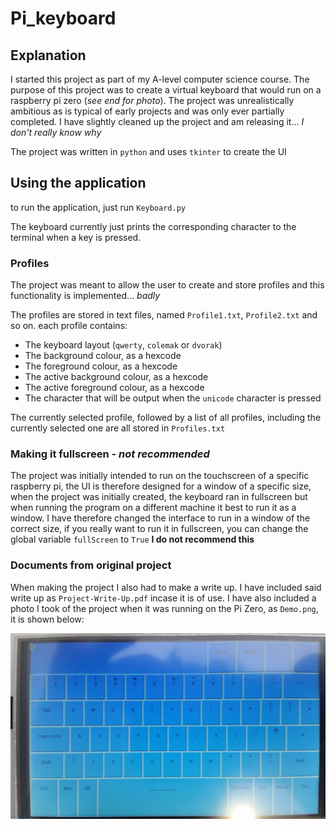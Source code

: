 # Pi_keyboard

## Explanation

I started this project as part of my A-level computer science course. The purpose of this project was to create a virtual keyboard that would run on a raspberry pi zero (*see end for photo*). The project was unrealistically ambitious as is typical of early projects and was only ever partially completed. I have slightly cleaned up the project and am releasing  it... *I don't really know why*

The project was written in `python` and uses `tkinter` to create the UI

## Using the application

to run the application, just run `Keyboard.py`

The keyboard currently just prints the corresponding character to the terminal when a key is pressed.

### Profiles

The project was meant to allow the user to create and store profiles and this functionality is implemented... *badly*

The profiles are stored in text files, named `Profile1.txt`, `Profile2.txt` and so on. each profile contains:

* The keyboard layout (`qwerty`, `colemak` or `dvorak`)
* The background colour, as a hexcode
* The foreground colour, as a hexcode
* The active background colour, as a hexcode
* The active foreground colour, as a hexcode
* The character that will be output when the `unicode` character is pressed

The currently selected profile, followed by a list of all profiles, including the currently selected one are all stored in `Profiles.txt`

### Making it fullscreen - *not recommended*

The project was initially intended to run on the touchscreen of a specific raspberry pi, the UI is therefore designed for a window of a specific size, when the project was initially created, the keyboard ran in fullscreen but when running the program on a different machine it best to run it as a window. I have therefore changed the interface to run in a window of the correct size, if you really want to run it in fullscreen, you can change the global variable `fullScreen` to `True` **I do not recommend this**

### Documents from original project

When making the project I also had to make a write up. I have included said write up as `Project-Write-Up.pdf` incase it is of use. I have also included a photo I took of the project when it was running on the Pi Zero, as `Demo.png`, it is shown below:

![Image of keyboard as it was during the project](Demo.png)